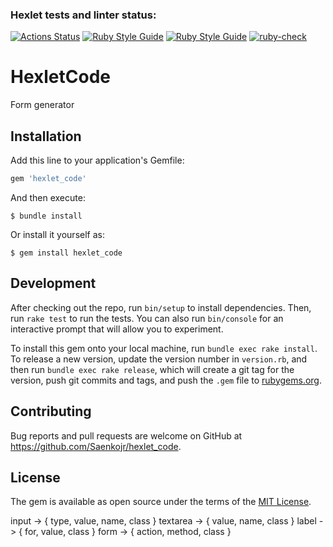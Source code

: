 ### Hexlet tests and linter status:
[![Actions Status](https://github.com/SaenkoJr/rails-project-lvl1/workflows/hexlet-check/badge.svg)](https://github.com/SaenkoJr/rails-project-lvl1/actions)
[![Ruby Style Guide](https://img.shields.io/badge/code_style-rubocop-brightgreen.svg)](https://github.com/rubocop/rubocop)
[![Ruby Style Guide](https://img.shields.io/badge/code_style-community-brightgreen.svg)](https://rubystyle.guide)
[![ruby-check](https://github.com/SaenkoJr/rails-project-lvl1/actions/workflows/rubocop.yml/badge.svg?branch=main)](https://github.com/SaenkoJr/rails-project-lvl1/actions/workflows/rubocop.yml)

# HexletCode

Form generator

## Installation

Add this line to your application's Gemfile:

```ruby
gem 'hexlet_code'
```

And then execute:

    $ bundle install

Or install it yourself as:

    $ gem install hexlet_code

## Development

After checking out the repo, run `bin/setup` to install dependencies. Then, run `rake test` to run the tests. You can also run `bin/console` for an interactive prompt that will allow you to experiment.

To install this gem onto your local machine, run `bundle exec rake install`. To release a new version, update the version number in `version.rb`, and then run `bundle exec rake release`, which will create a git tag for the version, push git commits and tags, and push the `.gem` file to [rubygems.org](https://rubygems.org).

## Contributing

Bug reports and pull requests are welcome on GitHub at https://github.com/Saenkojr/hexlet_code.


## License

The gem is available as open source under the terms of the [MIT License](https://opensource.org/licenses/MIT).

input -> { type, value, name, class }
textarea -> { value, name, class }
label -> { for, value, class }
form -> { action, method, class }

